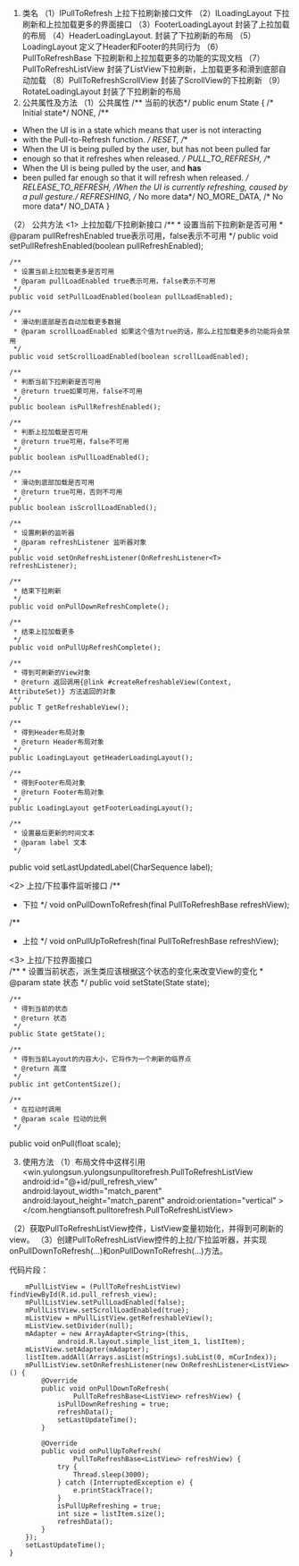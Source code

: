 1. 类名
（1）IPullToRefresh      上拉下拉刷新接口文件
（2）ILoadingLayout      下拉刷新和上拉加载更多的界面接口
（3）FooterLoadingLayout     封装了上拉加载的布局
（4）HeaderLoadingLayout.       封装了下拉刷新的布局
（5）LoadingLayout     定义了Header和Footer的共同行为
（6）PullToRefreshBase     下拉刷新和上拉加载更多的功能的实现文档
（7）PullToRefreshListView     封装了ListView下拉刷新，上加载更多和滑到底部自动加载
（8）PullToRefreshScrollView     封装了ScrollView的下拉刷新
（9）RotateLoadingLayout     封装了下拉刷新的布局
2. 公共属性及方法
（1）公共属性
/** 当前的状态*/
public enum State {
/* Initial state*/
NONE,
/**
* When the UI is in a state which means that user is not interacting
* with the Pull-to-Refresh function.
*/
RESET,
/**
* When the UI is being pulled by the user, but has not been pulled far
* enough so that it refreshes when released.
*/
PULL_TO_REFRESH,
/**
* When the UI is being pulled by the user, and <strong>has</strong>
* been pulled far enough so that it will refresh when released.
*/
RELEASE_TO_REFRESH,
/*When the UI is currently refreshing, caused by a pull gesture.*/
REFRESHING,
/* No more data*/
NO_MORE_DATA,
/* No more data*/
NO_DATA
}

（2） 公共方法
<1> 上拉加载/下拉刷新接口
    /**
     * 设置当前下拉刷新是否可用
     * @param pullRefreshEnabled true表示可用，false表示不可用
     */
    public void setPullRefreshEnabled(boolean pullRefreshEnabled);

    /**
     * 设置当前上拉加载更多是否可用
     * @param pullLoadEnabled true表示可用，false表示不可用
     */
    public void setPullLoadEnabled(boolean pullLoadEnabled);

    /**
     * 滑动到底部是否自动加载更多数据
     * @param scrollLoadEnabled 如果这个值为true的话，那么上拉加载更多的功能将会禁用
     */
    public void setScrollLoadEnabled(boolean scrollLoadEnabled);

    /**
     * 判断当前下拉刷新是否可用
     * @return true如果可用，false不可用
     */
    public boolean isPullRefreshEnabled();

    /**
     * 判断上拉加载是否可用
     * @return true可用，false不可用
     */
    public boolean isPullLoadEnabled();

    /**
     * 滑动到底部加载是否可用
     * @return true可用，否则不可用
     */
    public boolean isScrollLoadEnabled();

    /**
     * 设置刷新的监听器
     * @param refreshListener 监听器对象
     */
    public void setOnRefreshListener(OnRefreshListener<T> refreshListener);

    /**
     * 结束下拉刷新
     */
    public void onPullDownRefreshComplete();

    /**
     * 结束上拉加载更多
     */
    public void onPullUpRefreshComplete();

    /**
     * 得到可刷新的View对象
     * @return 返回调用{@link #createRefreshableView(Context, AttributeSet)} 方法返回的对象
     */
    public T getRefreshableView();

    /**
     * 得到Header布局对象
     * @return Header布局对象
     */
    public LoadingLayout getHeaderLoadingLayout();

    /**
     * 得到Footer布局对象
     * @return Footer布局对象
     */
    public LoadingLayout getFooterLoadingLayout();

    /**
     * 设置最后更新的时间文本
     * @param label 文本
     */
public void setLastUpdatedLabel(CharSequence label);

<2>  上拉/下拉事件监听接口
/**
* 下拉
*/
void onPullDownToRefresh(final PullToRefreshBase<V> refreshView);

/**
* 上拉
*/
void onPullUpToRefresh(final PullToRefreshBase<V> refreshView);

<3> 上拉/下拉界面接口  
    /**
     * 设置当前状态，派生类应该根据这个状态的变化来改变View的变化
     * @param state 状态
     */
    public void setState(State state);

    /**
     * 得到当前的状态
     * @return 状态
     */
    public State getState();

    /**
     * 得到当前Layout的内容大小，它将作为一个刷新的临界点
     * @return 高度
     */
    public int getContentSize();

    /**
     * 在拉动时调用
     * @param scale 拉动的比例
     */
public void onPull(float scale);

3. 使用方法
（1）布局文件中这样引用
    <win.yulongsun.yulongsunpulltorefresh.PullToRefreshListView
        android:id="@+id/pull_refresh_view"
        android:layout_width="match_parent"
        android:layout_height="match_parent"
        android:orientation="vertical" >
    </com.hengtiansoft.pulltorefresh.PullToRefreshListView>
  
（2）获取PullToRefreshListView控件，ListView变量初始化，并得到可刷新的view。
（3）创建PullToRefreshListView控件的上拉/下拉监听器，并实现onPullDownToRefresh(…)和onPullDownToRefresh(…)方法。

代码片段：

		mPullListView = (PullToRefreshListView) findViewById(R.id.pull_refresh_view);
		mPullListView.setPullLoadEnabled(false);
		mPullListView.setScrollLoadEnabled(true);
		mListView = mPullListView.getRefreshableView();
		mListView.setDivider(null);
		mAdapter = new ArrayAdapter<String>(this,
				android.R.layout.simple_list_item_1, listItem);
		mListView.setAdapter(mAdapter);
		listItem.addAll(Arrays.asList(mStrings).subList(0, mCurIndex));
		mPullListView.setOnRefreshListener(new OnRefreshListener<ListView>() {
			@Override
			public void onPullDownToRefresh(
					PullToRefreshBase<ListView> refreshView) {
				isPullDownRefreshing = true;
				refreshData();
				setLastUpdateTime();
			}

			@Override
			public void onPullUpToRefresh(
					PullToRefreshBase<ListView> refreshView) {
				try {
					Thread.sleep(3000);
				} catch (InterruptedException e) {
					e.printStackTrace();
				}
				isPullUpRefreshing = true;
				int size = listItem.size();
				refreshData();
			}
		});
		setLastUpdateTime();
	}
